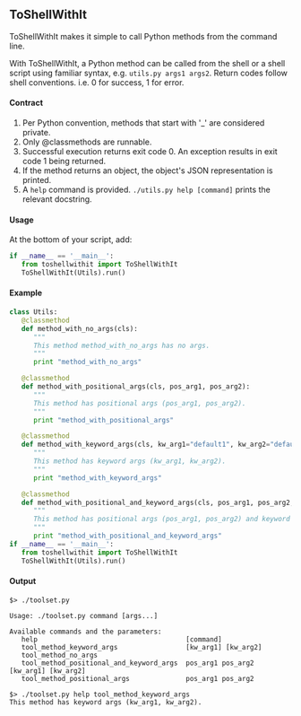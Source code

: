 ## ToShellWithIt
ToShellWithIt makes it simple to call Python methods from the command line. 

With ToShellWithIt, a Python method can be called from the shell or a shell script using familiar syntax, e.g. `utils.py args1 args2`. Return codes follow shell conventions. i.e. 0 for success, 1 for error.

#### Contract
1. Per Python convention, methods that start with '_' are considered private.
2. Only @classmethods are runnable.
3. Successful execution returns exit code 0. An exception results in exit code 1 being returned.
4. If the method returns an object, the object's JSON representation is printed.
5. A `help` command is provided. `./utils.py help [command]` prints the relevant docstring.

#### Usage
At the bottom of your script, add:
```python
if __name__ == '__main__':
   from toshellwithit import ToShellWithIt
   ToShellWithIt(Utils).run()
```

#### Example
```python
class Utils:
   @classmethod
   def method_with_no_args(cls):
      """
      This method method_with_no_args has no args.
      """
      print "method_with_no_args"

   @classmethod
   def method_with_positional_args(cls, pos_arg1, pos_arg2):
      """
      This method has positional args (pos_arg1, pos_arg2).
      """
      print "method_with_positional_args"

   @classmethod
   def method_with_keyword_args(cls, kw_arg1="default1", kw_arg2="default2"):
      """
      This method has keyword args (kw_arg1, kw_arg2).
      """
      print "method_with_keyword_args"

   @classmethod
   def method_with_positional_and_keyword_args(cls, pos_arg1, pos_arg2, kw_arg1="default1", kw_arg2="default2"):
      """
      This method has positional args (pos_arg1, pos_arg2) and keyword args (kw_arg1, kw_arg2).
      """
      print "method_with_positional_and_keyword_args"                                                                           
if __name__ == '__main__':
   from toshellwithit import ToShellWithIt
   ToShellWithIt(Utils).run()
```

#### Output
```
$> ./toolset.py

Usage: ./toolset.py command [args...]

Available commands and the parameters:
   help                                     [command]
   tool_method_keyword_args                 [kw_arg1] [kw_arg2]
   tool_method_no_args                      
   tool_method_positional_and_keyword_args  pos_arg1 pos_arg2 [kw_arg1] [kw_arg2]
   tool_method_positional_args              pos_arg1 pos_arg2 

$> ./toolset.py help tool_method_keyword_args
This method has keyword args (kw_arg1, kw_arg2).

```
